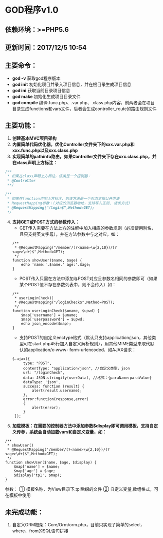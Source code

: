 # GOD程序v1.0

## 依赖环境：>=PHP5.6

## 更新时间：2017/12/5 10:54

## 主要命令：
* **god -v** 获取god程序版本
* **god init** 初始化项目并录入项目信息，并在根目录生成项目信息
* **god ini** 获取当前目录项目信息
* **god make** 初始化生成项目目录文件
* **god compile** 编译.func.php、.var.php、.class.php内容，前两者会在项目目录生成functions和vars文件，后者会生成controller_route的路由规则文件

## 主要功能：
1. **创建基本MVC项目架构**
2. **内置简单代码优化器，优化Controller文件夹下的xxx.var.php和xxx.func.php以及xxx.class.php**
3. **实现简单的pathinfo路由，如果Controller文件夹下存在xxx.class.php，并在class声明上方标注：**
```php
/**
 * 如果在class声明上方标注，该类是一个控制器：
 * @Controller
 **/
```
```php
/**
 * 如果在function声明上方标注，则该方法是一个对浏览器公开方法
 * RequestMapping参数：(对应的浏览器地址，支持写入正则, 请求方式)
 * @RequestMapping("/login$",Method=GET);
 */  
```
4. **支持GET或POST方式的参数传入：**
    * GET传入需要在方法上方的注解中加入相应的参数规则（必须使用别名，且只支持英文字母），并在方法参数中与之对应，如：
    ```
    /**
     * @RequestMapping("/member/(?<name>\w{2,10})/(?<age>\d+)$",Method=GET);
     */
    function showUser($name, $age) {
        echo 'name:'.$name.' age:'.$age;
    }
    ```
    * POST传入只需在方法中添加与POST对应且参数名相同的参数即可（如果某个POST值不存在参数列表中，则不会传入）如：
    ```
    /**
     * userLoginCheck()
     * @RequestMapping("/loginCheck$",Method=POST);
     */
    function userLoginCheck($uname, $upwd) {
        $map['username'] = $uname;
        $map['userpassword'] = $upwd;
        echo json_encode($map);
    }
    ```
    * 支持POST的自定义enctype格式（默认只支持application/json，其他类型可在start.php45行加入自定义解析规则），用其他MIME类型来取代默认的application/x-www-
    form-urlencoded，如AJAX请求：
   ```
   $.ajax({
        type: "POST",   
        contentType: "application/json", //自定义类型，json
        url: "/loginCheck",
        data: JSON.stringify(userData), //格式：{paraName:paraValue}
        dataType: 'json',
        success: function (result) {     
            alert(result.username);
        },
        error:function(response,error)
        {
        	alert(error);
        }
    });
    ```
5. **加载模板：在需要的控制器方法中添加参数$display即可调用模板，支持自定义传参，系统会自动加载vars和自定义变量，如：**
```
/**
 * showUser()
 * @RequestMapping("/member/(?<name>\w{2,10})/(?<age>\d+)$",Method=GET);
 */
function showUser($name, $age, $display) {
    $map['name'] = $name;
    $map['age'] = $age;
    $display('tp1', $map);
}
```
参数：
① 模板名称，为View目录下.tpl后缀的文件
② 自定义变量,数组格式，可在模板中使用

## 未完成功能：
1. 自定义ORM框架：Core/Orm/orm.php，目前只实现了简单的select、where、from的SQL语句拼接
